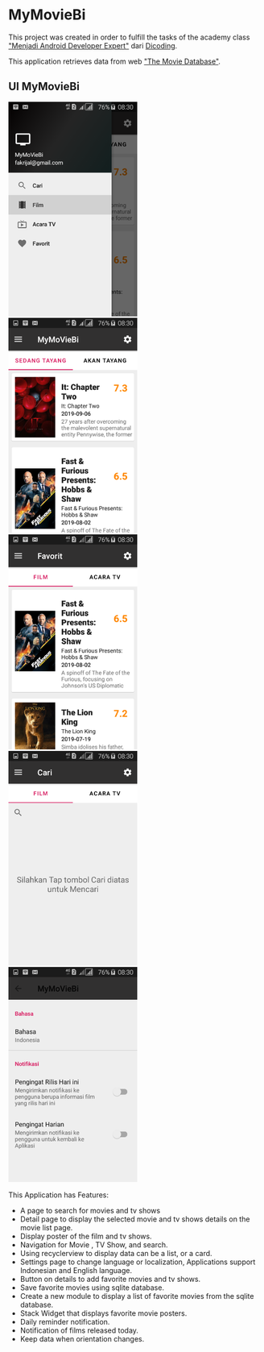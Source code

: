  #  MyMovieBi
 
 This project was created in order to fulfill the tasks of the academy class ["Menjadi Android Developer Expert"](https://www.dicoding.com/academies/14?course_ref=4ab7f7ccc61472e7c8d85283) 
 dari [Dicoding](https://www.dicoding.com).

 This application retrieves data from web ["The Movie Database"](https://www.themoviedb.org/).

 ## UI MyMovieBi

 <img src="Screenshot/Navbar.png" width="256">&nbsp;&nbsp;&nbsp;
 <img src="Screenshot/Movie.png" width="256">&nbsp;&nbsp;&nbsp;
 <img src="Screenshot/Favorite.png" width="256">&nbsp;&nbsp;&nbsp;
 <img src="Screenshot/Search.png" width="256">&nbsp;&nbsp;&nbsp;
 <img src="Screenshot/Setting.png" width="256">

 This Application has Features:
 
 - A page to search for movies and tv shows 
 - Detail page to display the selected movie and tv shows details on the movie list page.
 - Display poster of the film and tv shows.
 - Navigation for Movie , TV Show, and search.
 - Using recyclerview to display data can be a list, or a card.
 - Settings page to change language or localization, Applications support Indonesian and English language.
 - Button on details to add favorite movies and tv shows.
 - Save favorite movies using sqlite database.
 - Create a new module to display a list of favorite movies from the sqlite database.
 - Stack Widget that displays favorite movie posters.
 - Daily reminder notification.
 - Notification of films released today.
 - Keep data when orientation changes.

 
 
